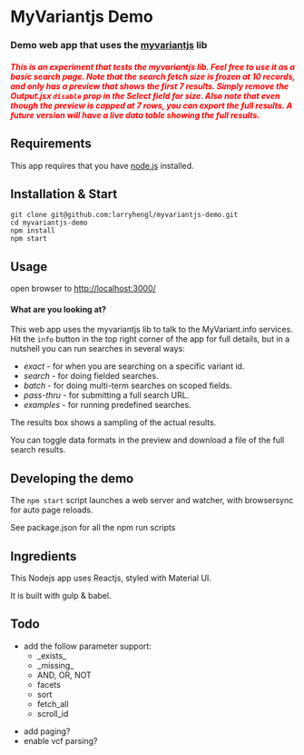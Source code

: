 # MyVariantjs Demo


### Demo web app that uses the [myvariantjs](https://github.com/larryhengl/myvariantjs) lib

##### <span style='color:red'>This is an experiment that tests the myvariantjs lib.  Feel free to use it as a basic search page.  Note that the search fetch size is frozen at 10 records, and only has a preview that shows the first 7 results.  Simply remove the Output.jsx `disable` prop in the Select field for size.  Also note that even though the preview is capped at 7 rows, you can export the full results.  A future version will have a live data table showing the full results.</span>

## Requirements

This app requires that you have [node.js](https://nodejs.org) installed.

## Installation & Start

```
git clone git@github.com:larryhengl/myvariantjs-demo.git
cd myvariantjs-demo
npm install
npm start
```

## Usage

open browser to [http://localhost:3000/](http://localhost:3000/)

#### What are you looking at?

This web app uses the myvariantjs lib to talk to the MyVariant.info services.  Hit the `info` button in the top right corner of the app for full details, but in a nutshell you can run searches in several ways:

+ *exact* - for when you are searching on a specific variant id.
+ *search* - for doing fielded searches.
+ *batch* - for doing multi-term searches on scoped fields.
+ *pass-thru* - for submitting a full search URL.
+ *examples* - for running predefined searches.

The results box shows a sampling of the actual results.

You can toggle data formats in the preview and download a file of the full search results.


## Developing the demo

The `npm start` script launches a web server and watcher, with browsersync for auto page reloads.

See package.json for all the npm run scripts


## Ingredients

This Nodejs app uses Reactjs, styled with Material UI.

It is built with gulp & babel.

## Todo
 * add the follow parameter support:
   - \_exists\_
   - \_missing\_
   - AND, OR, NOT
   - facets
   - sort
   - fetch_all
   - scroll_id

+ add paging?
+ enable vcf parsing?
